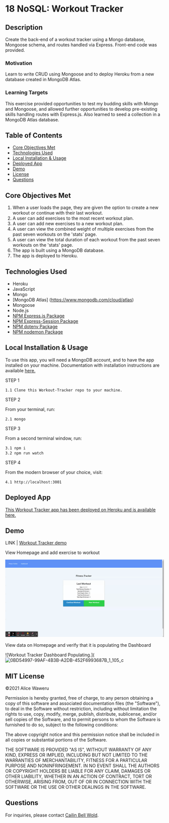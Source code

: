 # 18 NoSQL: Workout Tracker


## Description 

Create the back-end of a workout tracker using a Mongo database, Mongoose schema, and routes handled via Express. Front-end code was provided.

### Motivation

Learn to write CRUD using Mongoose and to deploy Heroku from a new database created in MongoDB Atlas. 

### Learning Targets
This exercise provided opportunities to test my budding skills with Mongo and Mongoose, and allowed further opportunities to develop pre-existing skills handling routes with Express.js. Also learned to seed a collection in a MongoDB Atlas database.

## Table of Contents
- [Core Objectives Met](#Core)
- [Technologies Used](#Technologies)
- [Local Installation & Usage](#Local)
- [Deployed App](#Deployed)
- [Demo](#Demo)
- [License](#MIT)
- [Questions](#Questions)

## Core Objectives Met

1. When a user loads the page, they are given the option to create a new workout or continue with their last workout.
2. A user can add exercises to the most recent workout plan. 
3. A user can add new exercises to a new workout plan.
4. A user can view the combined weight of multiple exercises from the past seven workouts on the 'stats' page.
5. A user can view the total duration of each workout from the past seven workouts on the 'stats' page.
6. The app is built using a MongoDB database.
7. The app is deployed to Heroku.

## Technologies Used 
- Heroku
- JavaScript
- Mongo
- [MongoDB Atlas] (https://www.mongodb.com/cloud/atlas)
- Mongoose
- Node.js
- [NPM Express.js Package](https://www.npmjs.com/package/express)
- [NPM Express-Session Package](https://www.npmjs.com/package/express-session)
- [NPM dotenv Package](https://www.npmjs.com/package/dotenv)
- [NPM nodemon Package](https://www.npmjs.com/package/nodemon)

## Local Installation & Usage

To use this app, you will need a MongoDB account, and to have the app installed on your machine. Documentation with installation instructions are available [here.](https://docs.mongodb.com/manual/installation/) 

STEP 1

    1.1 Clone this Workout-Tracker repo to your machine.

STEP 2

From your terminal, run:

    2.1 mongo

STEP 3

From a second terminal window, run:

    3.1 npm i
    3.2 npm run watch

STEP 4

From the modern browser of your choice, visit:

    4.1 http://localhost:3001

## Deployed App

[This Workout Tracker app has been deployed on Heroku and is available here.](https://guarded-garden-72217.herokuapp.com/)

## Demo 

LINK | [Workout Tracker demo]()

View Homepage and add exercise to workout

![Workout Tracker Add Exercise to Workout.](/public/images/Workout-Tracker-Homepage-Add-Exercise-Demo.gif)

View data on Homepage and verify that it is populating the Dashboard

![Workout Tracker Dashboard Populating.]( ![0BD54997-99AF-4B3B-A2DB-452F6993687B_1_105_c](https://user-images.githubusercontent.com/80792502/129463924-15d88bc8-1415-41a3-979b-8fb83744976a.jpeg)

## MIT License

&copy;2021 Alice Waweru

Permission is hereby granted, free of charge, to any person obtaining a copy
of this software and associated documentation files (the "Software"), to deal
in the Software without restriction, including without limitation the rights
to use, copy, modify, merge, publish, distribute, sublicense, and/or sell
copies of the Software, and to permit persons to whom the Software is
furnished to do so, subject to the following conditions:

The above copyright notice and this permission notice shall be included in all
copies or substantial portions of the Software.

THE SOFTWARE IS PROVIDED "AS IS", WITHOUT WARRANTY OF ANY KIND, EXPRESS OR
IMPLIED, INCLUDING BUT NOT LIMITED TO THE WARRANTIES OF MERCHANTABILITY,
FITNESS FOR A PARTICULAR PURPOSE AND NONINFRINGEMENT. IN NO EVENT SHALL THE
AUTHORS OR COPYRIGHT HOLDERS BE LIABLE FOR ANY CLAIM, DAMAGES OR OTHER
LIABILITY, WHETHER IN AN ACTION OF CONTRACT, TORT OR OTHERWISE, ARISING FROM,
OUT OF OR IN CONNECTION WITH THE SOFTWARE OR THE USE OR OTHER DEALINGS IN THE
SOFTWARE.

## Questions
For inquiries, please contact [Cailin Bell Wold](https://github.com/alicewaweru28).
